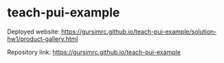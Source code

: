# teach-pui-example

Deployed website: https://gursimrc.github.io/teach-pui-example/solution-hw1/product-gallery.html

Repository link: https://gursimrc.github.io/teach-pui-example
